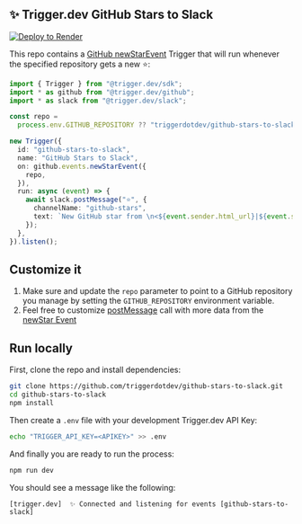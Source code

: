 ## ✨ Trigger.dev GitHub Stars to Slack

<a href="https://render.com/deploy?repo=https://github.com/triggerdotdev-testing/test-repo-14">
  <img src="https://render.com/images/deploy-to-render-button.svg" alt="Deploy to Render">
</a>

This repo contains a [GitHub newStarEvent](https://docs.trigger.dev/integrations/apis/github/events/new-star) Trigger that will run whenever the specified repository gets a new ⭐️:

```ts
import { Trigger } from "@trigger.dev/sdk";
import * as github from "@trigger.dev/github";
import * as slack from "@trigger.dev/slack";

const repo =
  process.env.GITHUB_REPOSITORY ?? "triggerdotdev/github-stars-to-slack";

new Trigger({
  id: "github-stars-to-slack",
  name: "GitHub Stars to Slack",
  on: github.events.newStarEvent({
    repo,
  }),
  run: async (event) => {
    await slack.postMessage("⭐️", {
      channelName: "github-stars",
      text: `New GitHub star from \n<${event.sender.html_url}|${event.sender.login}>. You now have ${event.repository.stargazers_count} stars!`,
    });
  },
}).listen();
```

## Customize it

1. Make sure and update the `repo` parameter to point to a GitHub repository you manage by setting the `GITHUB_REPOSITORY` environment variable.
2. Feel free to customize [postMessage](https://docs.trigger.dev/integrations/apis/slack/actions/post-message) call with more data from the [newStar Event](https://docs.trigger.dev/integrations/apis/github/events/new-star#event)

## Run locally

First, clone the repo and install dependencies:

```sh
git clone https://github.com/triggerdotdev/github-stars-to-slack.git
cd github-stars-to-slack
npm install
```

Then create a `.env` file with your development Trigger.dev API Key:

```sh
echo "TRIGGER_API_KEY=<APIKEY>" >> .env
```

And finally you are ready to run the process:

```sh
npm run dev
```

You should see a message like the following:

```
[trigger.dev]  ✨ Connected and listening for events [github-stars-to-slack]
```

